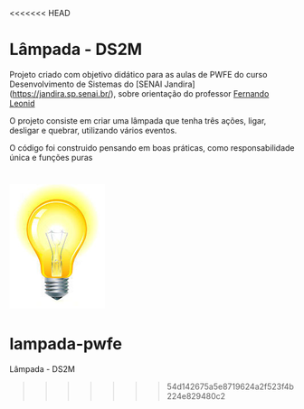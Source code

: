 <<<<<<< HEAD
# Lâmpada - DS2M

Projeto criado com objetivo didático para as aulas de PWFE do curso Desenvolvimento de Sistemas do [SENAI Jandira] (https://jandira.sp.senai.br/), sobre orientação do professor [Fernando Leonid](https://github.com/fernandoleonid)

O projeto consiste em criar uma lâmpada que tenha três ações, ligar, desligar e quebrar, utilizando vários eventos.

O código foi construido pensando em boas práticas, como responsabilidade única e funções puras

![](img/ligada.jpg)
=======
# lampada-pwfe
Lâmpada - DS2M
>>>>>>> 54d142675a5e8719624a2f523f4b224e829480c2
